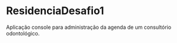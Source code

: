 # ResidenciaDesafio1
Aplicação console para administração da agenda de um consultório odontológico.
